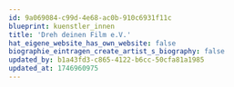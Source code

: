 ```yaml
---
id: 9a069084-c99d-4e68-ac0b-910c6931f11c
blueprint: kuenstler_innen
title: 'Dreh deinen Film e.V.'
hat_eigene_website_has_own_website: false
biographie_eintragen_create_artist_s_biography: false
updated_by: b1a43fd3-c865-4122-b6cc-50cfa81a1985
updated_at: 1746960975
---
```


